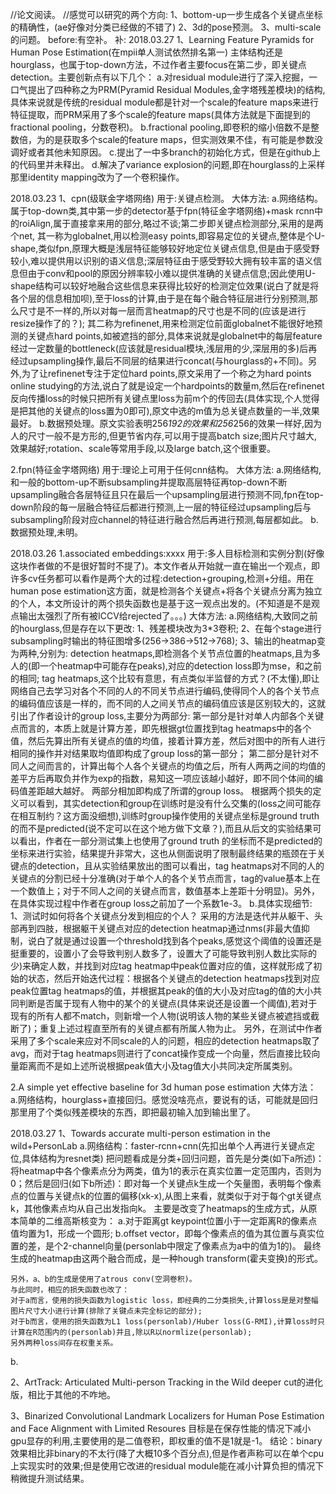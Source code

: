 //论文阅读。
//感觉可以研究的两个方向:
1、bottom-up一步生成各个关键点坐标的精确性，(ae好像对分类已经做的不错了)
2、3d的pose预测。
3、multi-scale的问题。
before:有空补。
补:
2018.03.27
1、Learning Feature Pyramids for Human Pose Estimation(在mpii单人测试依然排名第一)
主体结构还是hourglass，也属于top-down方法，不过作者主要focus在第二步，即关键点detection。主要创新点有以下几个：
a.对residual module进行了深入挖掘，一口气提出了四种称之为PRM(Pyramid Residual Modules,金字塔残差模块)的结构,具体来说就是传统的residual module都是针对一个scale的feature maps来进行特征提取，而PRM采用了多个scale的feature maps(具体方法就是下面提到的fractional pooling，分数卷积)。
b.fractional pooling,即卷积的缩小倍数不是整数倍，为的是获取多个scale的feature maps，但实测效果不佳，有可能是参数没调好或者其他未知原因。
c.提出了一中多branch的初始化方式，但是在github上的代码里并未释出。
d.解决了variance explosion的问题,即在hourglass的上采样那里identity mapping改为了一个卷积操作。



2018.03.23
1、cpn(级联金字塔网络)
用于:关键点检测。
大体方法:
a.网络结构。属于top-down类,其中第一步的detector基于fpn(特征金字塔网络)+mask rcnn中的roiAlign,属于直接拿来用的部分,略过不谈;第二步即关键点检测部分,采用的是两个net,
    其一称为globalnet,用以检测easy points,即容易定位的关键点,整体是个U-shape,类似fpn,原理大概是浅层特征能够较好地定位关键点信息,但是由于感受野较小,难以提供用以识别的语义信息;深层特征由于感受野较大拥有较丰富的语义信息但由于conv和pool的原因分辨率较小难以提供准确的关键点信息;因此使用U-shape结构可以较好地融合这些信息来获得比较好的检测定位效果(说白了就是将各个层的信息相加呗),至于loss的计算,由于是在每个融合特征层进行分别预测,那么尺寸是不一样的,所以对每一层而言heatmap的尺寸也是不同的(应该是进行resize操作了的？);
    其二称为refinenet,用来检测定位前面globalnet不能很好地预测的关键点hard points,如被遮挡的部分,具体来说就是globalnet中的每层feature经过一定数量的bottleneck(应该就是residual模块,浅层用的少,深层用的多)后再经过upsampling操作,最后不同层的结果进行concat(与hourglass的+不同)。另外,为了让refinenet专注于定位hard points,原文采用了一个称之为hard points online studying的方法,说白了就是设定一个hardpoints的数量m,然后在refinenet反向传播loss的时候只把所有关键点里loss为前m个的传回去(具体实现,个人觉得是把其他的关键点的loss置为0即可),原文中选的m值为总关键点数量的一半,效果最好。
b.数据预处理。原文实验表明256*192的效果和256*256的效果一样好,因为人的尺寸一般不是方形的,但更节省内存,可以用于提高batch size;图片尺寸越大,效果越好;rotation、scale等常用手段,以及large batch,这个很重要。

2.fpn(特征金字塔网络)
用于:理论上可用于任何cnn结构。
大体方法:
a.网络结构,和一般的bottom-up不断subsampling并提取高层特征再top-down不断upsampling融合各层特征且只在最后一个upsampling层进行预测不同,fpn在top-down阶段的每一层融合特征后都进行预测,上一层的特征经过upsampling后与subsampling阶段对应channel的特征进行融合然后再进行预测,每层都如此。
b.数据预处理,未明。

2018.03.26
1.associated embeddings:xxxx
用于:多人目标检测和实例分割(好像这块作者做的不是很好暂时不提了)。本文作者从开始就一直在输出一个观点，即许多cv任务都可以看作是两个大的过程:detection+grouping,检测+分组。用在human pose estimation这方面，就是检测各个关键点+将各个关键点分离为独立的个人，本文所设计的两个损失函数也是基于这一观点出发的。(不知道是不是观点输出太强烈了所有被ICCV给rejected了。。。)
大体方法:
a.网络结构,大致同之前的hourglass,但是存在以下更改:
    1、残差模块改为3*3卷积;
    2、在每个stage进行subsampling时输出的特征图增多(256->386->512->768);
    3、输出的heatmap变为两种,分别为:
        detection heatmaps,即检测各个关节点位置的heatmaps,且为多人的(即一个heatmap中可能存在peaks),对应的detection loss即为mse，和之前的相同;
        tag heatmaps,这个比较有意思，有点类似半监督的方式？(不太懂),即让网络自己去学习对各个不同的人的不同关节点进行编码,使得同个人的各个关节点的编码值应该是一样的，而不同的人之间关节点的编码值应该是区别较大的，这就引出了作者设计的group loss,主要分为两部分:
            第一部分是针对单人内部各个关键点而言的，本质上就是计算方差，即先根据gt位置找到tag heatmaps中的各个值，然后先算出所有关键点的值的均值，接着计算方差，然后对图中的所有人进行相同的操作并对结果取均值即构成了group loss的第一部分；
            第二部分是针对不同人之间而言的，计算出每个人各个关键点的均值之后，所有人两两之间的均值的差平方后再取负并作为exp的指数，易知这一项应该越小越好，即不同个体间的编码值差距越大越好。
        两部分相加即构成了所谓的group loss。
        根据两个损失的定义可以看到，其实detection和group在训练时是没有什么交集的(loss之间可能存在相互制约？这方面没细想),训练时group操作使用的关键点坐标是ground truth的而不是predicted(说不定可以在这个地方做下文章？),而且从后文的实验结果可以看出，作者在一部分测试集上也使用了ground truth 的坐标而不是predicted的坐标来进行实验，结果提升非常大，这也从侧面说明了限制最终结果的瓶颈在于关键点的detection，且从实验结果放出的图可以看出，tag heatmaps对不同的人的关键点的分割已经十分准确(对于单个人的各个关节点而言，tag的value基本上在一个数值上；对于不同人之间的关键点而言，数值基本上差距十分明显)。另外，在具体实现过程中作者在group loss之前加了一个系数1e-3。
b.具体实现细节:
    1、测试时如何将各个关键点分发到相应的个人？
        采用的方法是迭代并从躯干、头部再到四肢，根据躯干关键点对应的detection heatmap通过nms(非最大值抑制，说白了就是通过设置一个threshold找到各个peaks,感觉这个阈值的设置还是挺重要的，设置小了会导致判别人数多了，设置大了可能导致判别人数比实际的少)来确定人数，并找到对应tag heatmap中peak位置对应的值，这样就形成了初始的状态，然后开始迭代过程：根据各个关键点的detection heatmaps找到对应peak位置tag heatmaps的值，并根据其peak的值的大小及对应tag的值的大小共同判断是否属于现有人物中的某个的关键点(具体来说还是设置一个阈值),若对于现有的所有人都不match，则新增一个人物(说明该人物的某些关键点被遮挡或截断了)；重复上述过程直至所有的关键点都有所属人物为止。
        另外，在测试中作者采用了多个scale来应对不同scale的人的问题，相应的detection heatmaps取了avg，而对于tag heatmaps则进行了concat操作变成一个向量，然后直接比较向量距离而不是如上述所说根据peak值大小及tag值大小共同决定所属类别。

2.A simple yet effective baseline for 3d human pose estimation
大体方法：
a.网络结构，hourglass+直接回归。感觉没啥亮点，要说有的话，可能就是回归那里用了个类似残差模块的东西，即把最初输入加到输出里了。

2018.03.27
1、Towards accurate multi-person estimation in the wild+PersonLab
a.网络结构：faster-rcnn+cnn(先扣出单个人再进行关键点定位,具体结构为resnet类)
把问题看成是分类+回归问题，首先是分类(如下a所述)：将heatmap中各个像素点分为两类，值为1的表示在真实位置一定范围内，否则为0；然后是回归(如下b所述)：即对每一个关键点k生成一个矢量图，表明每个像素点的位置与关键点k的位置的偏移(xk-x),从图上来看，就类似于对于每个gt关键点k，其他像素点均从自己出发指向k。
主要是改变了heatmaps的生成方式，从原本简单的二维高斯核变为：
    a.对于距离gt keypoint位置小于一定距离R的像素点值均置为1，形成一个圆形;
    b.offset vector，即每个像素点的值为其位置与真实位置的差，是个2-channel向量(personlab中限定了像素点为a中的值为1的)。
    最终生成的heatmap由这两个融合而成，是一种hough transform(霍夫变换)的形式。
    
    另外，a、b的生成是使用了atrous conv(空洞卷积)。
    与此同时，相应的损失函数也改了：
    对于a而言，使用的损失函数为logistic loss，即经典的二分类损失,计算loss是是对整幅图片尺寸大小进行计算(排除了关键点未完全标记的部分);
    对于b而言，使用的损失函数为L1 loss(personlab)/Huber loss(G-RMI),计算loss时只计算在R范围内的(personlab)并且,除以R以normlize(personlab);
    另外两种loss间存在权重关系。

b.


2、ArtTrack: Articulated Multi-person Tracking in the Wild
deeper cut的进化版，相比于其他的不咋地。

3、Binarized Convolutional Landmark Localizers for Human Pose Estimation and Face Alignment with Limited Resoures
目标是在保存性能的情况下减小gpu显存的利用,主要使用的是二值卷积，即权重的值不是1就是-1。
结论：binary效果相比非binary的不太行(降了大概10多个百分点),但是作者声称可以在单个cpu上实现实时的效果;但是使用它改进的residual module能在减小计算负担的情况下稍微提升测试结果。